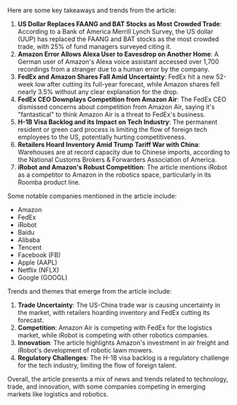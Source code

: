 Here are some key takeaways and trends from the article:

1. **US Dollar Replaces FAANG and BAT Stocks as Most Crowded Trade**: According to a Bank of America Merrill Lynch Survey, the US dollar (UUP) has replaced the FAANG and BAT stocks as the most crowded trade, with 25% of fund managers surveyed citing it.
2. **Amazon Error Allows Alexa User to Eavesdrop on Another Home**: A German user of Amazon's Alexa voice assistant accessed over 1,700 recordings from a stranger due to a human error by the company.
3. **FedEx and Amazon Shares Fall Amid Uncertainty**: FedEx hit a new 52-week low after cutting its full-year forecast, while Amazon shares fell nearly 3.5% without any clear explanation for the drop.
4. **FedEx CEO Downplays Competition from Amazon Air**: The FedEx CEO dismissed concerns about competition from Amazon Air, saying it's "fantastical" to think Amazon Air is a threat to FedEx's business.
5. **H-1B Visa Backlog and its Impact on Tech Industry**: The permanent resident or green card process is limiting the flow of foreign tech employees to the US, potentially hurting competitiveness.
6. **Retailers Hoard Inventory Amid Trump Tariff War with China**: Warehouses are at record capacity due to Chinese imports, according to the National Customs Brokers & Forwarders Association of America.
7. **iRobot and Amazon's Robust Competition**: The article mentions iRobot as a competitor to Amazon in the robotics space, particularly in its Roomba product line.

Some notable companies mentioned in the article include:

* Amazon
* FedEx
* iRobot
* Baidu
* Alibaba
* Tencent
* Facebook (FB)
* Apple (AAPL)
* Netflix (NFLX)
* Google (GOOGL)

Trends and themes that emerge from the article include:

1. **Trade Uncertainty**: The US-China trade war is causing uncertainty in the market, with retailers hoarding inventory and FedEx cutting its forecast.
2. **Competition**: Amazon Air is competing with FedEx for the logistics market, while iRobot is competing with other robotics companies.
3. **Innovation**: The article highlights Amazon's investment in air freight and iRobot's development of robotic lawn mowers.
4. **Regulatory Challenges**: The H-1B visa backlog is a regulatory challenge for the tech industry, limiting the flow of foreign talent.

Overall, the article presents a mix of news and trends related to technology, trade, and innovation, with some companies competing in emerging markets like logistics and robotics.